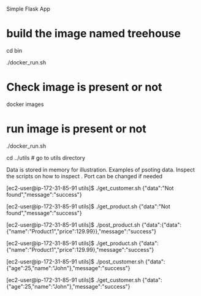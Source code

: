 Simple Flask App

# build the image named treehouse

cd bin

./docker_run.sh

# Check image is present or not

docker images


# run image is present or not

./docker_run.sh

cd ../utils # go to utils directory

Data is stored in memory for illustration. Examples of psoting data.
Inspect the scripts on how to inspect . Port can be changed if needed

[ec2-user@ip-172-31-85-91 utils]$ ./get_customer.sh
{"data":"Not found","message":"success"}

[ec2-user@ip-172-31-85-91 utils]$ ./get_product.sh
{"data":"Not found","message":"success"}

[ec2-user@ip-172-31-85-91 utils]$ ./post_product.sh
{"data":{"data":{"name":"Product1","price":129.99}},"message":"success"}

[ec2-user@ip-172-31-85-91 utils]$ ./get_product.sh
{"data":{"name":"Product1","price":129.99},"message":"success"}

[ec2-user@ip-172-31-85-91 utils]$ ./post_customer.sh
{"data":{"age":25,"name":"John"},"message":"success"}

[ec2-user@ip-172-31-85-91 utils]$ ./get_customer.sh
{"data":{"age":25,"name":"John"},"message":"success"}

